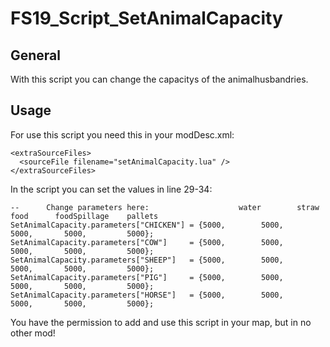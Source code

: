 # FS19_Script_SetAnimalCapacity

## General
With this script you can change the capacitys of the animalhusbandries.


## Usage
For use this script you need this in your modDesc.xml:

```
<extraSourceFiles>	
  <sourceFile filename="setAnimalCapacity.lua" /> 
</extraSourceFiles>
```

In the script you can set the values in line 29-34:

```
--		Change parameters here:				       water		straw		  food		foodSpillage	pallets
SetAnimalCapacity.parameters["CHICKEN"] = {5000, 		5000, 		5000, 		5000, 		  5000};
SetAnimalCapacity.parameters["COW"]     = {5000, 		5000, 		5000, 		5000, 		  5000};
SetAnimalCapacity.parameters["SHEEP"]   = {5000, 		5000, 		5000, 		5000, 		  5000};
SetAnimalCapacity.parameters["PIG"]     = {5000, 		5000, 		5000, 		5000, 		  5000};
SetAnimalCapacity.parameters["HORSE"]   = {5000, 		5000, 		5000, 		5000, 		  5000};
```

You have the permission to add and use this script in your map, but in no other mod!
